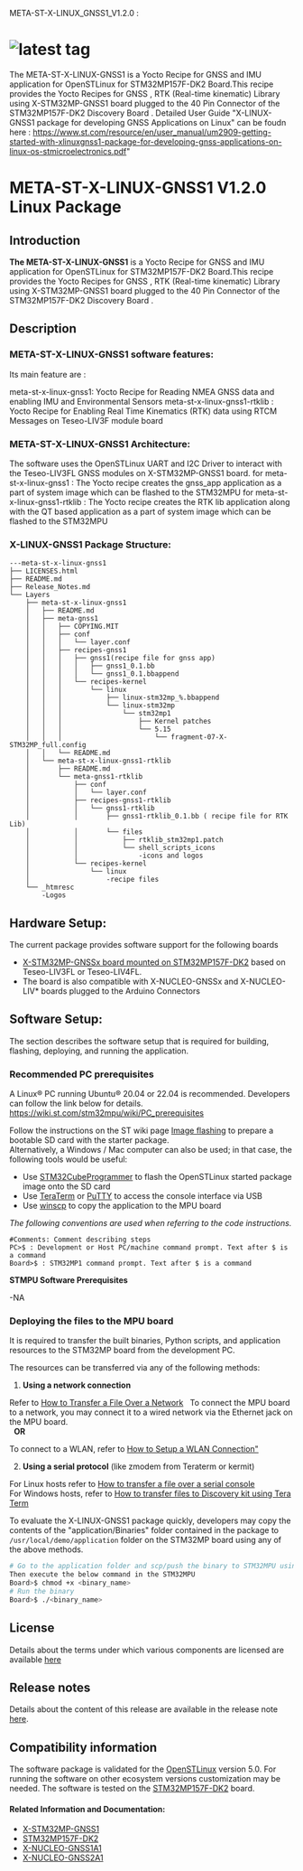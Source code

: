META-ST-X-LINUX_GNSS1_V1.2.0 :

![latest tag](https://img.shields.io/github/v/tag/STMicroelectronics/meta-st-x-linux-gnss1.svg?color=brightgreen)
==============================================================================================================
The META-ST-X-LINUX-GNSS1 is a Yocto Recipe for GNSS and IMU application for OpenSTLinux for STM32MP157F-DK2 Board.This recipe provides the Yocto Recipes for GNSS , RTK (Real-time kinematic) Library using X-STM32MP-GNSS1 board plugged to the 40 Pin Connector of the STM32MP157F-DK2 Discovery Board .
Detailed User Guide "X-LINUX-GNSS1 package for developing GNSS Applications on Linux" can be foudn here  : https://www.st.com/resource/en/user_manual/um2909-getting-started-with-xlinuxgnss1-package-for-developing-gnss-applications-on-linux-os-stmicroelectronics.pdf"


# META-ST-X-LINUX-GNSS1 V1.2.0 Linux Package

## Introduction

**The META-ST-X-LINUX-GNSS1** is a Yocto Recipe for GNSS and IMU application for OpenSTLinux for STM32MP157F-DK2 Board.This recipe provides the Yocto Recipes for GNSS , RTK (Real-time kinematic) Library using X-STM32MP-GNSS1 board plugged to the 40 Pin Connector of the STM32MP157F-DK2 Discovery Board .



## Description

### META-ST-X-LINUX-GNSS1 software features:

Its main feature are :

meta-st-x-linux-gnss1: Yocto Recipe for Reading NMEA GNSS data and enabling IMU and Environmental Sensors
meta-st-x-linux-gnss1-rtklib : Yocto Recipe for Enabling Real Time Kinematics (RTK) data using RTCM Messages on Teseo-LIV3F module board

### META-ST-X-LINUX-GNSS1 Architecture:

The software uses the OpenSTLinux UART and I2C Driver to interact with the Teseo-LIV3FL GNSS modules on X-STM32MP-GNSS1 board.
for meta-st-x-linux-gnss1  : The Yocto recipe creates the gnss_app application as a part of system image which can be flashed to the STM32MPU 
for meta-st-x-linux-gnss1-rtklib  : The Yocto recipe creates the RTK lib application along with the QT based application as a part of system image which can be flashed to the STM32MPU

### X-LINUX-GNSS1 Package Structure:
```
---meta-st-x-linux-gnss1
├── LICENSES.html
├── README.md
├── Release_Notes.md
└── Layers
    ├── meta-st-x-linux-gnss1
    │   ├── README.md
    │   ├── meta-gnss1
    │   │   ├── COPYING.MIT
    │   │   ├── conf
    │   │   │   └── layer.conf
    │   │   ├── recipes-gnss1
    │   │   │   ├── gnss1(recipe file for gnss app)
    │   │   │   │   ├── gnss1_0.1.bb
    │   │   │   │   └── gnss1_0.1.bbappend
    │   │   │   └── recipes-kernel
    │   │   │       └── linux
    │   │   │           ├── linux-stm32mp_%.bbappend
    │   │   │           └── linux-stm32mp
    │   │   │               └── stm32mp1
    │   │   │                   ├── Kernel patches
    │   │   │                   └── 5.15
    │   │   │                       └── fragment-07-X-STM32MP_full.config
    │   │   └── README.md
    │   └── meta-st-x-linux-gnss1-rtklib
    │       ├── README.md
    │       └── meta-gnss1-rtklib
    │           ├── conf
    │           │   └── layer.conf
    │           ├── recipes-gnss1-rtklib
    │           │   └── gnss1-rtklib
    │           │       ├── gnss1-rtklib_0.1.bb ( recipe file for RTK Lib)
    │           │       └── files
    │           │           ├── rtklib_stm32mp1.patch
    │           │           └── shell_scripts_icons
    │           │               -icons and logos
    │           └── recipes-kernel
    │               └── linux
    │                   -recipe files
    └── _htmresc
        -Logos
```
           
## Hardware Setup:

The current package provides software support for the following boards
 - [X-STM32MP-GNSSx board mounted on STM32MP157F-DK2](https://www.st.com/en/ecosystems/x-stm32mp-gnss1.html) based on Teseo-LIV3FL or Teseo-LIV4FL. 
 - The board is also compatible with X-NUCLEO-GNSSx and X-NUCLEO-LIV* boards plugged to the Arduino Connectors

## Software Setup:

The section describes the software setup that is required for building, flashing, deploying, and running the application.

### Recommended PC prerequisites

A Linux® PC running Ubuntu® 20.04 or 22.04 is recommended. Developers can follow the link below for details.
https://wiki.st.com/stm32mpu/wiki/PC_prerequisites

Follow the instructions on the ST wiki page [Image flashing](https://wiki.st.com/stm32mpu/wiki/STM32MP15_Discovery_kits_-_Starter_Package#Image_flashing) to prepare a bootable SD card with the starter package.  
Alternatively, a Windows / Mac computer can also be used; in that case, the following tools would be useful:
- Use [STM32CubeProgrammer](https://www.st.com/en/development-tools/stm32cubeprog.html) to flash the OpenSTLinux started package image onto the SD card
- Use [TeraTerm](https://github.com/TeraTermProject/osdn-download/releases/) or [PuTTY](https://putty.org/) to access the console interface via USB
- Use [winscp](https://winscp.net/eng/index.php) to copy the application to the MPU board

*The following conventions are used when referring to the code instructions.*
```
#Comments: Comment describing steps
PC>$ : Development or Host PC/machine command prompt. Text after $ is a command
Board>$ : STM32MP1 command prompt. Text after $ is a command
```
**STMPU Software Prerequisites**

-NA


### Deploying the files to the MPU board

It is required to transfer the built binaries, Python scripts, and application resources to the STM32MP board from the development PC.

The resources can be transferred via any of the following methods:

1. **Using a network connection**

Refer to [How to Transfer a File Over a Network](https://wiki.st.com/stm32mpu/wiki/How_to_transfer_a_file_over_network)
 
To connect the MPU board to a network, you may connect it to a wired network via the Ethernet jack on the MPU board.  
 
**OR**  

To connect to a WLAN, refer to [How to Setup a WLAN Connection"](https://wiki.st.com/stm32mpu/wiki/How_to_setup_a_WLAN_connection)

2. **Using a serial protocol** (like zmodem from Teraterm or kermit)

For Linux hosts refer to [How to transfer a file over a serial console](https://wiki.st.com/stm32mpu/wiki/How_to_transfer_a_file_over_serial_console)  
For Windows hosts, refer to
[How to transfer files to Discovery kit using Tera Term](https://wiki.st.com/stm32mpu/wiki/How_to_transfer_files_to_Discovery_kit_using_Tera_Term_on_Windows_PC)

To evaluate the X-LINUX-GNSS1 package quickly, developers may copy the contents of the "application/Binaries" folder contained in the package to `/usr/local/demo/application` folder on the STM32MP board using any of the above methods.

```bash
# Go to the application folder and scp/push the binary to STM32MPU using zmodem or scp command
Then execute the below command in the STM32MPU
Board>$ chmod +x <binary_name>
# Run the binary
Board>$ ./<binary_name>
```

## License

Details about the terms under which various components are licensed are available [here](LICENSES.md)

## Release notes

Details about the content of this release are available in the release note [here](Release_Notes.md).

## Compatibility information

The software package is validated for the [OpenSTLinux](https://www.st.com/en/embedded-software/stm32-mpu-openstlinux-distribution.html) version 5.0. 
For running the software on other ecosystem versions customization may be needed.
The software is tested on the [STM32MP157F-DK2](https://www.st.com/en/evaluation-tools/stm32mp157f-dk2.html) board.


#### Related Information and Documentation:

- [X-STM32MP-GNSS1](https://www.st.com/en/evaluation-tools/x-stm32mp-gnss1.html)
- [STM32MP157F-DK2](https://www.st.com/en/evaluation-tools/stm32mp157f-dk2.html)
- [X-NUCLEO-GNSS1A1](https://www.st.com/en/ecosystems/x-nucleo-gnss1a1.html)
- [X-NUCLEO-GNSS2A1](https://www.st.com/en/ecosystems/x-nucleo-gnss2a1.html)
